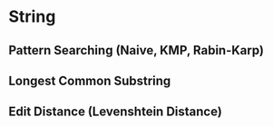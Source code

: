 # String
## Pattern Searching (Naive, KMP, Rabin-Karp)
## Longest Common Substring
## Edit Distance (Levenshtein Distance)

